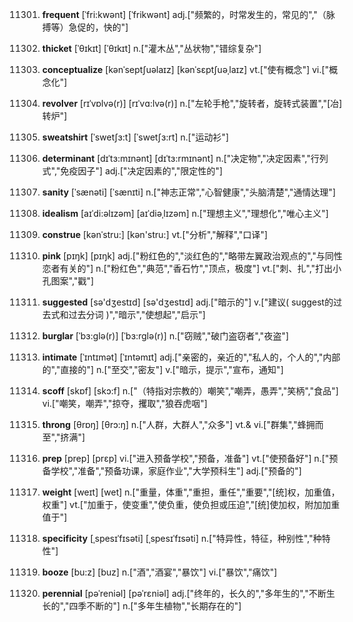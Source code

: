11301. **frequent**
[ˈfri:kwənt]  [ˈfrikwənt]
adj.["频繁的，时常发生的，常见的","（脉搏等）急促的，快的"]  

11302. **thicket**
[ˈθɪkɪt]  [ˈθɪkɪt]
n.["灌木丛","丛状物","错综复杂"]  

11303. **conceptualize**
[kənˈseptʃuəlaɪz]  [kənˈsɛptʃuəˌlaɪz]
vt.["使有概念"]  vi.["概念化"]  

11304. **revolver**
[rɪˈvɒlvə(r)]  [rɪˈvɑ:lvə(r)]
n.["左轮手枪","旋转者，旋转式装置","[冶]转炉"]  

11305. **sweatshirt**
[ˈswetʃɜ:t]  [ˈswetʃɜ:rt]
n.["运动衫"]  

11306. **determinant**
[dɪˈtɜ:mɪnənt]  [dɪˈtɜ:rmɪnənt]
n.["决定物","决定因素","行列式","免疫因子"]  adj.["决定因素的","限定性的"]  

11307. **sanity**
[ˈsænəti]  [ˈsænɪti]
n.["神志正常","心智健康","头脑清楚","通情达理"]  

11308. **idealism**
[aɪˈdi:əlɪzəm]  [aɪˈdiəˌlɪzəm]
n.["理想主义","理想化","唯心主义"]  

11309. **construe**
[kənˈstru:]  [kən'stru:]
vt.["分析","解释","口译"]  

11310. **pink**
[pɪŋk]  [pɪŋk]
adj.["粉红色的","淡红色的","略带左翼政治观点的","与同性恋者有关的"]  n.["粉红色","典范","香石竹","顶点，极度"]  vt.["刺、扎","打出小孔图案","戳"]  

11311. **suggested**
[sə'dʒestɪd]  [sə'dʒestɪd]
adj.["暗示的"]  v.["建议( suggest的过去式和过去分词 )","暗示","使想起","启示"]  

11312. **burglar**
[ˈbɜ:glə(r)]  [ˈbɜ:rglə(r)]
n.["窃贼","破门盗窃者","夜盗"]  

11313. **intimate**
[ˈɪntɪmət]  [ˈɪntəmɪt]
adj.["亲密的，亲近的","私人的，个人的","内部的","直接的"]  n.["至交","密友"]  v.["暗示，提示","宣布，通知"]  

11314. **scoff**
[skɒf]  [skɔ:f]
n.["（特指对宗教的）嘲笑","嘲弄，愚弄","笑柄","食品"]  vi.["嘲笑，嘲弄","掠夺，攫取","狼吞虎咽"]  

11315. **throng**
[θrɒŋ]  [θrɔ:ŋ]
n.["人群，大群人","众多"]  vt.& vi.["群集","蜂拥而至","挤满"]  

11316. **prep**
[prep]  [prɛp]
vi.["进入预备学校","预备，准备"]  vt.["使预备好"]  n.["预备学校","准备","预备功课，家庭作业","大学预科生"]  adj.["预备的"]  

11317. **weight**
[weɪt]  [wet]
n.["重量，体重","重担，重任","重要","[统]权，加重值，权重"]  vt.["加重于，使变重","使负重，使负担或压迫","[统]使加权，附加加重值于"]  

11318. **specificity**
[ˌspesɪˈfɪsəti]  [ˌspesɪˈfɪsəti]
n.["特异性，特征，种别性","种特性"]  

11319. **booze**
[bu:z]  [buz]
n.["酒","酒宴","暴饮"]  vi.["暴饮","痛饮"]  

11320. **perennial**
[pəˈreniəl]  [pəˈrɛniəl]
adj.["终年的，长久的","多年生的","不断生长的","四季不断的"]  n.["多年生植物","长期存在的"]  

